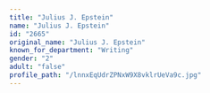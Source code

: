 ```yaml
---
title: "Julius J. Epstein"
name: "Julius J. Epstein"
id: "2665"
original_name: "Julius J. Epstein"
known_for_department: "Writing"
gender: "2"
adult: "false"
profile_path: "/lnnxEqUdrZPNxW9X8vklrUeVa9c.jpg"
---
```

